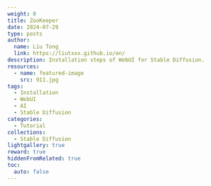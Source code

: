 ```yaml
---
weight: 0
title: ZooKeeper
date: 2024-07-29
type: posts
author:
  name: Liu Tong
  link: https://liutxxx.github.io/en/
description: Installation steps of WebUI for Stable Diffusion.
resources:
  - name: featured-image
    src: 911.jpg
tags:
  - Installation
  - WebUI
  - AI
  - Stable Diffusion
categories:
  - Tutorial
collections:
  - Stable Diffusion
lightgallery: true
reward: true
hiddenFromRelated: true
toc:
  auto: false
---
```

